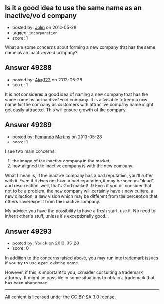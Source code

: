 ## Is it a good idea to use the same name as an inactive/void company

- posted by: [John](https://stackexchange.com/users/-1/26421-john) on 2013-05-28
- tagged: `incorporation`
- score: 1

What are some concerns about forming a new company that has the same name as an inactive/void company?




## Answer 49288

- posted by: [Ajay123](https://stackexchange.com/users/-1/26427-ajay123) on 2013-05-28
- score: 1

It is not considered a good idea of naming a new company that has the same name as an inactive/ void company.  It is advisable to keep a new name for the company as customers with attractive company name might get easily attracted. This will ensure growth of the company.


## Answer 49289

- posted by: [Fernando Martins](https://stackexchange.com/users/-1/1778-fernando-martins) on 2013-05-28
- score: 1

I see two main concerns: 

 1. the image of the inactive company in the market;
 2. how aligned the inactive company is with the new company.

What I mean is, if the inactive company has a bad reputation, you'll suffer with it. Even if it does not have a bad reputation, it may be seen as "dead", and resurrection, well, that's God market! :D
Even if you do consider that not to be a problem, the new company will certainly have a new culture, a new direction, a new vision which may be different from the perception that others have/expect from the inactive company.

My advice: you have the possibility to have a fresh start, use it. No need to inherit other's stuff, unless it's exceptionally good...




## Answer 49293

- posted by: [Yorick](https://stackexchange.com/users/-1/22512-yorick) on 2013-05-28
- score: 0

In addition to the concerns raised above, you may run into trademark issues if you try to use a pre-existing name.

However, if this is important to you, consider consulting a trademark attorney.  It might be possible in some situations to obtain a trademark that has been abandoned.



---

All content is licensed under the [CC BY-SA 3.0 license](https://creativecommons.org/licenses/by-sa/3.0/).

